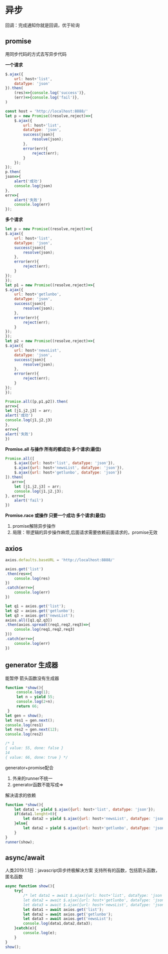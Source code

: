# 异步

回调：完成通知你就是回调，优于轮询


## promise
用同步代码的方式去写异步代码

**一个请求**

```javascript
$.ajax({
    url: host+'list',
    dataType: 'json'
}).then(
	(res)=>{console.log('success')},
    (err)=>{console.log('fail')},
)
```



```javascript
const host = 'http://localhost:8888/'
let p = new Promise((resolve,reject)=>{
    $.ajax({
        url: host+'list',
        dataType: 'json',
        success(json){
            resolve(json);
        },
        error(err){
            reject(err);
        }
    });
});
p.then(
json=>{
    alert('成功')
    console.log(json)
},
err=>{
    alert('失败')
    console.log(err)
});
```

**多个请求**
```javascript
let p = new Promise((resolve,reject)=>{
$.ajax({
    url: host+'list',
    dataType: 'json',
    success(json){
        resolve(json);
    },
    error(err){
        reject(err);
    }
});
});
let p1 = new Promise((resolve,reject)=>{
$.ajax({
    url: host+'getlunbo',
    dataType: 'json',
    success(json){
        resolve(json);
    },
    error(err){
        reject(err);
    }
});
});
let p2 = new Promise((resolve,reject)=>{
$.ajax({
    url: host+'newsList',
    dataType: 'json',
    success(json){
        resolve(json);
    },
    error(err){
        reject(err);
    }
});
});

Promise.all([p,p1,p2]).then(
arr=>{
let [j1,j2,j3] = arr;
alert('成功')
console.log(j1,j2,j3)
},
err=>{
alert('失败')
})
```

**Promise.all 与操作 所有的都成功 多个请求(最佳)**
```javascript
Promise.all([
    $.ajax({url: host+'list', dataType: 'json'}),
    $.ajax({url: host+'newsList', dataType: 'json'}),
    $.ajax({url: host+'getlunbo', dataType: 'json'})
]).then(
   arr=>{
    let [j1,j2,j3] = arr;
    console.log(j1,j2,j3);
}, err=>{
    alert('fail')
})
```
**Promise.race 或操作 只要一个成功 多个请求(最佳)**



1. promise解除异步操作
2. 局限：带逻辑的异步操作麻烦,后面请求需要依赖前面请求的，promise无效

## axios
```javascript
axios.defaults.baseURL = 'http://localhost:8888/'

axios.get('list')
.then(res=>{
    console.log(res)
})
.catch(err=>{
    console.log(err)
})

let q1 = axios.get('list');
let q2 = axios.get('getlunbo');
let q3 = axios.get('newsList');
axios.all([q1,q2,q3])
.then(axios.spread((req1,req2,req3)=>{
    console.log(req1,req2,req3)
}))
.catch(err=>{
    console.log(err)
})
```

## generator 生成器
能暂停
箭头函数没有生成器
```javascript
function *show(){
     console.log(1);
     let n = yield 55;
     console.log(2+n);
     return 66;
 }
let gen = show();
let res1 = gen.next();
console.log(res1)
let res2 = gen.next(12);
console.log(res2)

/* 1
{ value: 55, done: false }
14
{ value: 66, done: true } */
```

generator+promise配合
1. 外来的runner不统一
2. generator函数不能写成=>

解决请求的依赖
```javascript
function *show(){
    let data1 = yield $.ajax({url: host+'list', dataType: 'json'});
    if(data1.lenght>0){
        let data2 = yield $.ajax({url: host+'newsList', dataType: 'json'});
    }else{
        let data2 = yield $.ajax({url: host+'getlunbo', dataType: 'json'});
    }
}
runner(show);
```

## async/await

人类2019.1.1日：javascript异步终极解决方案
支持所有的函数，包括箭头函数，匿名函数
```javascript
async function show(){
    try{
        /* let data1 = await $.ajax({url: host+'list', dataType: 'json'});
        let data2 = await $.ajax({url: host+'getlunbo', dataType: 'json'});
        let data3 = await $.ajax({url: host+'newsList', dataType: 'json'}); */
        let data1 = await axios.get('list');
        let data2 = await axios.get('getlunbo');
        let data3 = await axios.get('newsList');
        console.log(data1,data2,data3);
    }catch(e){
        console.log(e);
    }
}
show();
```